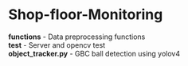 # Shop-floor-Monitoring
**functions** - Data preprocessing functions   
**test** - Server and opencv test   
**object_tracker.py** - GBC ball detection using yolov4
